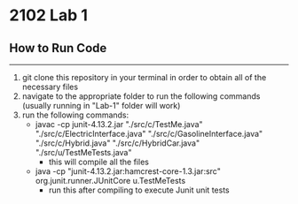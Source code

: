 # 2102 Lab 1

## How to Run Code
---
1. git clone this repository in your terminal in order to obtain all of the necessary files
2. navigate to the appropriate folder to run the following commands (usually running in "Lab-1" folder will work)
3. run the following commands:
   - javac -cp junit-4.13.2.jar "./src/c/TestMe.java" "./src/c/ElectricInterface.java" "./src/c/GasolineInterface.java" "./src/c/Hybrid.java" "./src/c/HybridCar.java" "./src/u/TestMeTests.java"
     - this will compile all the files
   - java -cp "junit-4.13.2.jar:hamcrest-core-1.3.jar:src" org.junit.runner.JUnitCore u.TestMeTests
     - run this after compiling to execute Junit unit tests 
